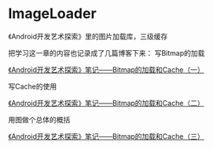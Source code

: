 # ImageLoader
《Android开发艺术探索》里的图片加载库，三级缓存

把学习这一章的内容也记录成了几篇博客下来：
写Bitmap的加载

[《Android开发艺术探索》笔记——Bitmap的加载和Cache（一）](http://blog.csdn.net/u013066292/article/details/77594594)

写Cache的使用

[《Android开发艺术探索》笔记——Bitmap的加载和Cache（二）](http://blog.csdn.net/u013066292/article/details/77601001)

用图做个总体的概括

[《Android开发艺术探索》笔记——Bitmap的加载和Cache（三）](http://blog.csdn.net/u013066292/article/details/77618658)

